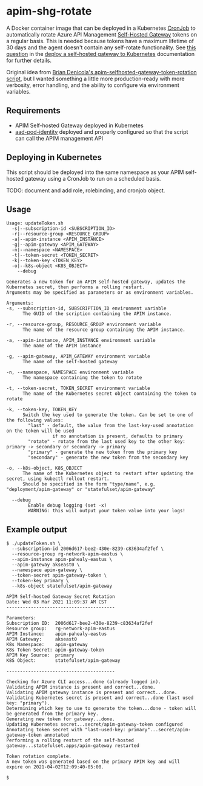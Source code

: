 # apim-shg-rotate

A Docker container image that can be deployed in a Kubernetes [CronJob](https://kubernetes.io/docs/concepts/workloads/controllers/cron-jobs/) to automatically rotate Azure API Management [Self-Hosted Gateway](https://docs.microsoft.com/en-us/azure/api-management/self-hosted-gateway-overview) tokens on a regular basis. This is needed because tokens have a maximum lifetime of 30 days and the agent doesn't contain any self-rotate functionality. See [this question](https://docs.microsoft.com/en-us/azure/api-management/how-to-deploy-self-hosted-gateway-kubernetes#access-token) in the [deploy a self-hosted gateway to Kubernetes](https://docs.microsoft.com/en-us/azure/api-management/how-to-deploy-self-hosted-gateway-kubernetes) documentation for further details.

Original idea from [Brian Denicola's apim-selfhosted-gateway-token-rotation script](https://github.com/briandenicola/apim-selfhosted-gateway-token-rotation), but I wanted something a little more production-ready with more verbosity, error handling, and the ability to configure via environment variables.

## Requirements

- APIM Self-hosted Gateway deployed in Kubernetes
- [aad-pod-identity](https://github.com/Azure/aad-pod-identity) deployed and properly configured so that the script can call the APIM management API

## Deploying in Kubernetes

This script should be deployed into the same namespace as your APIM self-hosted gateway using a CronJob to run on a scheduled basis.

TODO: document and add role, rolebinding, and cronjob object.

## Usage

```shell
Usage: updateToken.sh
  -s|--subscription-id <SUBSCRIPTION_ID>
  -r|--resource-group <RESOURCE_GROUP>
  -a|--apim-instance <APIM_INSTANCE>
  -g|--apim-gateway <APIM_GATEWAY>
  -n|--namespace <NAMESPACE>
  -t|--token-secret <TOKEN_SECRET>
  -k|--token-key <TOKEN_KEY>
  -o|--k8s-object <K8S_OBJECT>
    --debug

Generates a new token for an APIM self-hosted gateway, updates the Kubernetes secret, then performs a rolling restart.
Arguments may be specified as parameters or as environment variables.

Arguments:
-s, --subscription-id, SUBSCRIPTION_ID environment variable
      The GUID of the scription containing the APIM instance.

-r, --resource-group, RESOURCE_GROUP environment variable
      The name of the resource group containing the APIM instance.

-a, --apim-instance, APIM_INSTANCE environment variable
      The name of the APIM instance

-g, --apim-gateway, APIM_GATEWAY environment variable
      The name of the self-hosted gateway

-n, --namespace, NAMESPACE environment variable
      The namespace containing the token to rotate

-t, --token-secret, TOKEN_SECRET environment variable
      The name of the Kubernetes secret object containing the token to rotate

-k, --token-key, TOKEN_KEY
      Switch the key used to generate the token. Can be set to one of the following values:
        "last" - default, the value from the last-key-used annotation on the token will be used
                 if no annotation is present, defaults to primary
        "rotate" - rotate from the last used key to the other key: primary -> secondary or secondary -> primary
        "primary" - generate the new token from the primary key
        "secondary" - generate the new token from the secondary key

-o, --k8s-object, K8S_OBJECT
      The name of the Kubernetes object to restart after updating the secret, using kubectl rollout restart.
      Should be specified in the form "type/name", e.g. "deployment/apim-gateway" or "statefulset/apim-gateway"

  --debug
        Enable debug logging (set -x)
        WARNING: this will output your token value into your logs!
```

## Example output

```shell
$ ./updateToken.sh \
  --subscription-id 2006d617-bee2-430e-8239-c83634af2fef \
  --resource-group rg-network-apim-eastus \
  --apim-instance apim-pahealy-eastus \
  --apim-gateway akseast0 \
  --namespace apim-gateway \
  --token-secret apim-gateway-token \
  --token-key primary \
  --k8s-object statefulset/apim-gateway

APIM Self-hosted Gateway Secret Rotation
Date: Wed 03 Mar 2021 11:09:37 AM CST
----------------------------------------

Parameters:
Subscription ID:  2006d617-bee2-430e-8239-c83634af2fef
Resource group:   rg-network-apim-eastus
APIM Instance:    apim-pahealy-eastus
APIM Gateway:     akseast0
K8s Namespace:    apim-gateway
K8s Token Secret: apim-gateway-token
APIM Key Source:  primary
K8S Object:       statefulset/apim-gateway

----------------------------------------

Checking for Azure CLI access...done (already logged in).
Validating APIM instance is present and correct...done.
Validating APIM gateway instance is present and correct...done.
Validating Kubernetes secret is present and correct...done (last used key: "primary").
Determining which key to use to generate the token...done - token will be generated from the primary key.
Generating new token for gateway...done.
Updating Kubernetes secret...secret/apim-gateway-token configured
Annotating token secret with "last-used-key: primary"...secret/apim-gateway-token annotated
Performing a rolling restart of the self-hosted gateway...statefulset.apps/apim-gateway restarted

Token rotation complete.
A new token was generated based on the primary APIM key and will expire on 2021-04-02T12:09:40-05:00.

$
```
